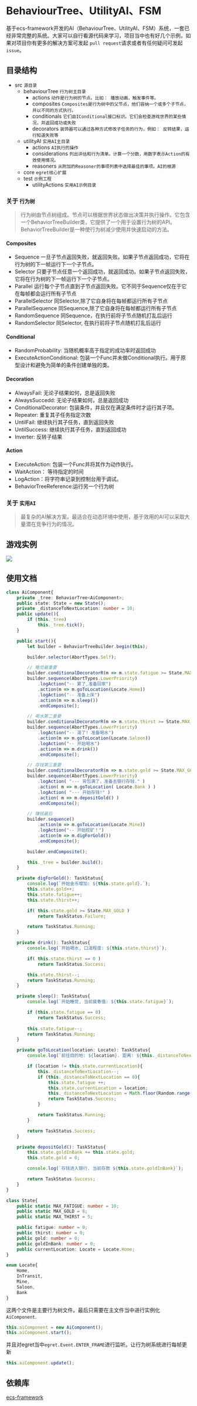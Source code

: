 # BehaviourTree、UtilityAI、FSM
基于ecs-framework开发的AI（BehaviourTree、UtilityAI、FSM）系统，一套已经非常完整的系统。大家可以自行看源代码来学习，项目当中也有好几个示例，如果对项目你有更多的解决方案可发起 `pull request`请求或者有任何疑问可发起`issue`。

## 目录结构

- src `源目录`
  - behaviourTree   `行为树主目录`
    - actions `动作是行为树的节点。比如： 播放动画，触发事件等。`
    - composites `Composites是行为树中的父节点，他们容纳一个或多个子节点，并以不同的方式执行。`
    - conditionals `它们由IConditional接口标识。它们会检查游戏世界的某些情况，并返回成功或失败`
    - decorators `装饰器可以通过各种方式修改子任务的行为，例如： 反转结果，运行知道失败等`
  - utilityAI `实用AI主目录`
    - actions `AI执行的操作`
    - considerations `列出评估和行为清单。计算一个分数，用数字表示Action的有效使用情况。`
    - reasoners `从附加的Reasoner的事项列表中选择最佳的事项。AI的根源`
  - core    `egret核心扩展`
  - test    `示例工程`
    - utilityActions `实用AI示例目录`

### 关于 `行为树`

> 行为树由节点树组成。节点可以根据世界状态做出决策并执行操作。它包含一个BehaviorTreeBuilder类，它提供了一个用于设置行为树的API。BehaviorTreeBuilder是一种使行为树减少使用并快速启动的方法。

#### Composites

- Sequence 一旦子节点返回失败，就返回失败。如果子节点返回成功，它将在行为树的下一帧运行下一个子节点。
- Selector 只要子节点任意一个返回成功，就返回成功。如果子节点返回失败，它将在行为树的下一帧运行下一个子节点。
- Parallel 运行每个子节点直到子节点返回失败。它不同于Sequence仅在于它在每帧都会运行所有子节点
- ParallelSelector 同Selector,除了它自身将在每帧都运行所有子节点
- ParallelSequence 同Sequence,除了它自身将在每帧都运行所有子节点
- RandomSequence 同Sequence，在执行前将子节点随机打乱后运行
- RandomSelector 同Selector, 在执行前将子节点随机打乱后运行

#### Conditional

- RandomProbability: 当随机概率高于指定的成功率时返回成功
- ExecuteActionConditional: 包装一个Func并未做Conditional执行。用于原型设计和避免为简单的条件创建单独的类。

#### Decoration

- AlwaysFail: 无论子结果如何，总是返回失败
- AlwaysSuccedd: 无论子结果如何，总是返回成功
- ConditionalDecorator: 包装条件，并且仅在满足条件时才运行其子项。
- Repeater: 重复其子任务指定次数
- UntilFail: 继续执行其子任务，直到返回失败
- UntilSuccess: 继续执行其子任务，直到返回成功
- Inverter: 反转子结果

#### Action

- ExecuteAction: 包装一个Func并将其作为动作执行。
- WaitAction： 等待指定的时间
- LogAction：将字符串记录到控制台用于调试。
- BehaviorTreeReference:运行另一个行为树

### 关于 `实用AI`

> 最复杂的AI解决方案。最适合在动态环境中使用，基于效用的AI可以采取大量潜在竞争行为的情况。

## 游戏实例

![](sceenshot/sample.png)

## 使用文档

```typescript
class AiComponent{
    private _tree: BehaviorTree<AiComponent>;
    public state: State = new State();
    private _distanceToNextLocation: number = 10;
    public update(){
        if (this._tree)
            this._tree.tick();
    }

    public start(){
        let builder = BehaviorTreeBuilder.begin(this);

        builder.selector(AbortTypes.Self);

        // 睡觉最重要
        builder.conditionalDecoratorR(m => m.state.fatigue >= State.MAX_FATIGUE, false);
        builder.sequence(AbortTypes.LowerPriority)
            .logAction("-- 累了,准备回家")
            .action(m => m.goToLocation(Locate.Home))
            .logAction("-- 准备上床")
            .action(m => m.sleep())
            .endComposite();

        // 喝水第二重要
        builder.conditionalDecoratorR(m => m.state.thirst >= State.MAX_THIRST, false);
        builder.sequence(AbortTypes.LowerPriority)
            .logAction("-- 渴了! 准备喝水")
            .action(m => m.goToLocation(Locate.Saloon))
            .logAction("-- 开始喝水")
            .action(m => m.drink())
            .endComposite();

        // 存钱第三重要
        builder.conditionalDecoratorR(m => m.state.gold >= State.MAX_GOLD, false);
        builder.sequence(AbortTypes.LowerPriority)
            .logAction( "--- 背包满了，准备去银行存钱." )
            .action( m => m.goToLocation( Locate.Bank ) )
            .logAction( "--- 开始存钱!" )
            .action( m => m.depositGold() )
            .endComposite();

        // 赚钱最后
        builder.sequence()
            .action(m => m.goToLocation(Locate.Mine))
            .logAction("-- 开始挖矿！")
            .action(m => m.digForGold())
            .endComposite();

        builder.endComposite();

        this._tree = builder.build();
    }

    private digForGold(): TaskStatus{
        console.log(`开始金币增加: ${this.state.gold}.`);
        this.state.gold++;
        this.state.fatigue++;
        this.state.thirst++;

        if( this.state.gold >= State.MAX_GOLD )
            return TaskStatus.Failure;

        return TaskStatus.Running;
    }

    private drink(): TaskStatus{
        console.log(`开始喝水, 口渴程度: ${this.state.thirst}`);

        if( this.state.thirst == 0 )
            return TaskStatus.Success;

        this.state.thirst--;
        return TaskStatus.Running;
    }

    private sleep(): TaskStatus{
        console.log(`开始睡觉, 当前疲惫值: ${this.state.fatigue}`);

        if (this.state.fatigue == 0)
            return TaskStatus.Success;
        
        this.state.fatigue--;
        return TaskStatus.Running;
    }

    private goToLocation(location: Locate): TaskStatus{
        console.log(`前往目的地: ${location}. 距离: ${this._distanceToNextLocation}`);

        if (location != this.state.currentLocation){
            this._distanceToNextLocation--; 
            if (this._distanceToNextLocation == 0){
                this.state.fatigue ++;
                this.state.currentLocation = location;
                this._distanceToNextLocation = Math.floor(Random.range(2, 8));
                return TaskStatus.Success;
            }

            return TaskStatus.Running;
        }

        return TaskStatus.Success;
    }

    private depositGold(): TaskStatus{
        this.state.goldInBank += this.state.gold;
        this.state.gold = 0;

        console.log(`存钱进入银行. 当前存款 ${this.state.goldInBank}`);

        return TaskStatus.Success;
    }
}
```

```typescript
class State{
    public static MAX_FATIGUE: number = 10;
    public static MAX_GOLD = 8;
    public static MAX_THIRST = 5;

    public fatigue: number = 0;
    public thirst: number = 0;
    public gold: number = 0;
    public goldInBank: number = 0;
    public currentLocation: Locate = Locate.Home;
}

enum Locate{
    Home,
    InTransit,
    Mine,
    Saloon,
    Bank
}
```

这两个文件是主要行为树文件。最后只需要在主文件当中进行实例化 `AiComponent`. 

```typescript
this.aiComponent = new AiComponent();
this.aiComponent.start();
```

并且对egret当中`egret.Event.ENTER_FRAME`进行监听。让行为树系统进行每帧更新

```typescript
this.aiComponent.update();
```



## 依赖库

[ecs-framework](https://github.com/esengine/ecs-framework)